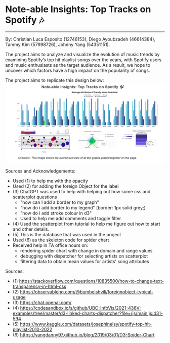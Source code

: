 #  Note-able Insights: Top Tracks on Spotify 🎶
****
By: Christian Luca Esposito (12746153), Diego Ayoubzadeh (46614384), Tammy Kim (57998726), Johnny Yang (54351151).

The project aims to analyze and visualize the evolution of music trends by examining Spotify’s top hit playlist 
songs over the years, with Spotify users and music enthusiasts as the target audience.
As a result, we hope to uncover which factors have a high impact on the popularity of songs.


The project aims to replicate this design below:
![img.png](design.png)

Sources and Acknowledgements:

- Used (1) to help me with the opacity
- Used (2) for adding the foreign Object for the label
- (3) ChatGPT was used to help with helping out how some css and scatterplot questions
    - "how can I add a border to my graph"
    - "how do i add border to my legend" (border: 1px solid grey;)
    - "how do i add stroke colour in d3"
    - Used to help me add comments and toggle filter
- (4) Used the scatterplot from tutorial to help me figure out how to start and other details.
- (5) This is the database that was used in the project
- Used (6) as the skeleton code for spider chart
- Received help in TA office hours on:
    - rendering spider chart with change in domain and range values
    - debugging with dispatcher for selecting artists on scatterplot
    - filtering data to obtain mean values for artists' song attributes

Sources:
- (1) https://stackoverflow.com/questions/10835500/how-to-change-text-transparency-in-html-css
- (2) https://observablehq.com/@bumbeishvili/foreignobject-typical-usage
- (3) https://chat.openai.com/
- (4) https://codesandbox.io/s/github/UBC-InfoVis/2021-436V-examples/tree/master/d3-linked-charts-dispatcher?file=/js/main.js:431-594
- (5) https://www.kaggle.com/datasets/josephinelsy/spotify-top-hit-playlist-2010-2022
- (6) https://yangdanny97.github.io/blog/2019/03/01/D3-Spider-Chart
